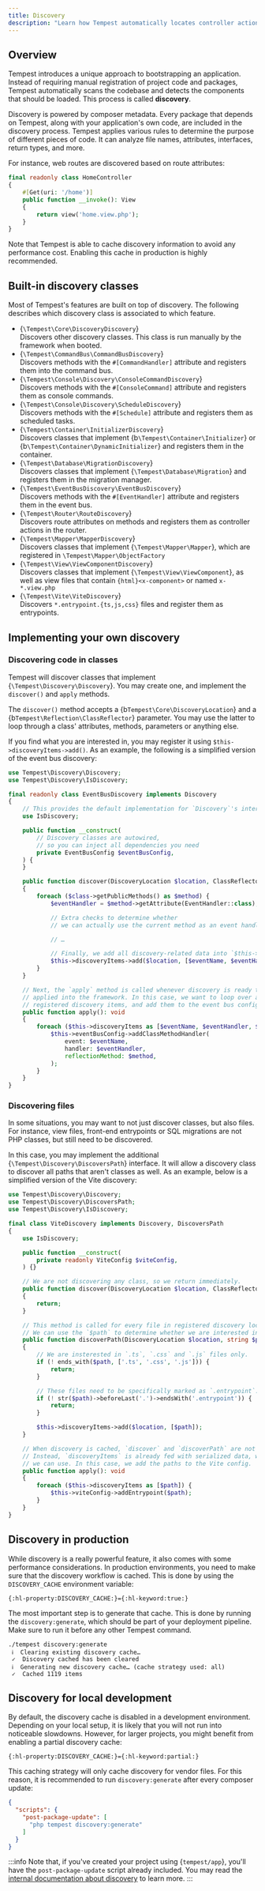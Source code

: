 ```yaml
---
title: Discovery
description: "Learn how Tempest automatically locates controller actions, event handlers, console commands, and other components of your application."
---
```


## Overview

Tempest introduces a unique approach to bootstrapping an application. Instead of requiring manual registration of project code and packages, Tempest automatically scans the codebase and detects the components that should be loaded. This process is called **discovery**.

Discovery is powered by composer metadata. Every package that depends on Tempest, along with your application's own code, are included in the discovery process. Tempest applies various rules to determine the purpose of different pieces of code. It can analyze file names, attributes, interfaces, return types, and more.

For instance, web routes are discovered based on route attributes:

```php app/HomeController.php
final readonly class HomeController
{
    #[Get(uri: '/home')]
    public function __invoke(): View
    {
        return view('home.view.php');
    }
}
```

Note that Tempest is able to cache discovery information to avoid any performance cost. Enabling this cache in production is highly recommended.

## Built-in discovery classes

Most of Tempest's features are built on top of discovery. The following describes which discovery class is associated to which feature.

- {`\Tempest\Core\DiscoveryDiscovery`} <br />
  Discovers other discovery classes. This class is run manually by the framework when booted.
- {`\Tempest\CommandBus\CommandBusDiscovery`} <br />
  Discovers methods with the `#[CommandHandler]` attribute and registers them into the command bus.
- {`\Tempest\Console\Discovery\ConsoleCommandDiscovery`} <br />
  Discovers methods with the `#[ConsoleCommand]` attribute and registers them as console commands.
- {`\Tempest\Console\Discovery\ScheduleDiscovery`} <br />
  Discovers methods with the `#[Schedule]` attribute and registers them as scheduled tasks.
- {`\Tempest\Container\InitializerDiscovery`} <br />
  Discovers classes that implement {b`\Tempest\Container\Initializer`} or {b`\Tempest\Container\DynamicInitializer`} and registers them in the container.
- {`\Tempest\Database\MigrationDiscovery`} <br />
  Discovers classes that implement {`\Tempest\Database\Migration`} and registers them in the migration manager.
- {`\Tempest\EventBusDiscovery\EventBusDiscovery`} <br />
  Discovers methods with the `#[EventHandler]` attribute and registers them in the event bus.
- {`\Tempest\Router\RouteDiscovery`} <br />
  Discovers route attributes on methods and registers them as controller actions in the router.
- {`\Tempest\Mapper\MapperDiscovery`} <br />
  Discovers classes that implement {`\Tempest\Mapper\Mapper`}, which are registered in `\Tempest\Mapper\ObjectFactory`
- {`\Tempest\View\ViewComponentDiscovery`} <br />
  Discovers classes that implement {`\Tempest\View\ViewComponent`}, as well as view files that contain `{html}<x-component>` or named `x-*.view.php`
- {`\Tempest\Vite\ViteDiscovery`} <br />
  Discovers `*.entrypoint.{ts,js,css}` files and register them as entrypoints.

## Implementing your own discovery

### Discovering code in classes

Tempest will discover classes that implement {`\Tempest\Discovery\Discovery`}. You may create one, and implement the `discover()` and `apply` methods.

The `discover()` method accepts a {b`Tempest\Core\DiscoveryLocation`} and a {b`Tempest\Reflection\ClassReflector`} parameter. You may use the latter to loop through a class' attributes, methods, parameters or anything else.

If you find what you are interested in, you may register it using `$this->discoveryItems->add()`. As an example, the following is a simplified version of the event bus discovery:

```php EventBusDiscovery.php
use Tempest\Discovery\Discovery;
use Tempest\Discovery\IsDiscovery;

final readonly class EventBusDiscovery implements Discovery
{
    // This provides the default implementation for `Discovery`'s internals
    use IsDiscovery;

    public function __construct(
        // Discovery classes are autowired,
        // so you can inject all dependencies you need
        private EventBusConfig $eventBusConfig,
    ) {
    }

    public function discover(DiscoveryLocation $location, ClassReflector $class): void
    {
        foreach ($class->getPublicMethods() as $method) {
            $eventHandler = $method->getAttribute(EventHandler::class);

            // Extra checks to determine whether
            // we can actually use the current method as an event handler

            // …

            // Finally, we add all discovery-related data into `$this->discoveryItems`:
            $this->discoveryItems->add($location, [$eventName, $eventHandler, $method]);
        }
    }

    // Next, the `apply` method is called whenever discovery is ready to be
    // applied into the framework. In this case, we want to loop over all
    // registered discovery items, and add them to the event bus config.
    public function apply(): void
    {
        foreach ($this->discoveryItems as [$eventName, $eventHandler, $method]) {
            $this->eventBusConfig->addClassMethodHandler(
                event: $eventName,
                handler: $eventHandler,
                reflectionMethod: $method,
            );
        }
    }
}
```

### Discovering files

In some situations, you may want to not just discover classes, but also files. For instance, view files, front-end entrypoints or SQL migrations are not PHP classes, but still need to be discovered.

In this case, you may implement the additional {`\Tempest\Discovery\DiscoversPath`} interface. It will allow a discovery class to discover all paths that aren't classes as well. As an example, below is a simplified version of the Vite discovery:

```php
use Tempest\Discovery\Discovery;
use Tempest\Discovery\DiscoversPath;
use Tempest\Discovery\IsDiscovery;

final class ViteDiscovery implements Discovery, DiscoversPath
{
    use IsDiscovery;

    public function __construct(
        private readonly ViteConfig $viteConfig,
    ) {}

    // We are not discovering any class, so we return immediately.
    public function discover(DiscoveryLocation $location, ClassReflector $class): void
    {
        return;
    }

    // This method is called for every file in registered discovery locations.
    // We can use the `$path` to determine whether we are interested in it.
    public function discoverPath(DiscoveryLocation $location, string $path): void
    {
        // We are insterested in `.ts`, `.css` and `.js` files only.
        if (! ends_with($path, ['.ts', '.css', '.js'])) {
            return;
        }

        // These files need to be specifically marked as `.entrypoint`.
        if (! str($path)->beforeLast('.')->endsWith('.entrypoint')) {
            return;
        }

        $this->discoveryItems->add($location, [$path]);
    }

    // When discovery is cached, `discover` and `discoverPath` are not called.
    // Instead, `discoveryItems` is already fed with serialized data, which
    // we can use. In this case, we add the paths to the Vite config.
    public function apply(): void
    {
        foreach ($this->discoveryItems as [$path]) {
            $this->viteConfig->addEntrypoint($path);
        }
    }
}
```

## Discovery in production

While discovery is a really powerful feature, it also comes with some performance considerations. In production environments, you need to make sure that the discovery workflow is cached. This is done by using the `DISCOVERY_CACHE` environment variable:

```env .env
{:hl-property:DISCOVERY_CACHE:}={:hl-keyword:true:}
```

The most important step is to generate that cache. This is done by running the `discovery:generate`, which should be part of your deployment pipeline. Make sure to run it before any other Tempest command.

```console
./tempest discovery:generate
 ℹ  Clearing existing discovery cache…
 ✓  Discovery cached has been cleared
 ℹ  Generating new discovery cache… (cache strategy used: all)
 ✓  Cached 1119 items
```

## Discovery for local development

By default, the discovery cache is disabled in a development environment. Depending on your local setup, it is likely that you will not run into noticeable slowdowns. However, for larger projects, you might benefit from enabling a partial discovery cache:

```env .env
{:hl-property:DISCOVERY_CACHE:}={:hl-keyword:partial:}
```

This caching strategy will only cache discovery for vendor files. For this reason, it is recommended to run `discovery:generate` after every composer update:

```json
{
  "scripts": {
    "post-package-update": [
      "php tempest discovery:generate"
    ]
  }
}
```

:::info
Note that, if you've created your project using {`tempest/app`}, you'll have the `post-package-update` script already included. You may read the [internal documentation about discovery](../3-internals/02-discovery) to learn more.
:::
